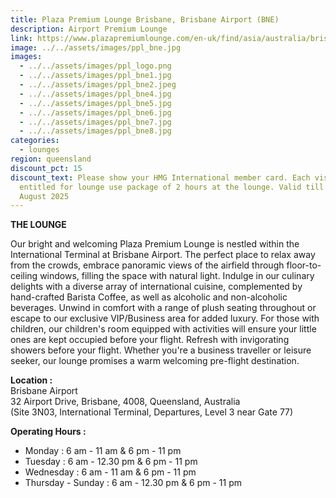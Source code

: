 ```yaml
---
title: Plaza Premium Lounge Brisbane, Brisbane Airport (BNE)
description: Airport Premium Lounge
link: https://www.plazapremiumlounge.com/en-uk/find/asia/australia/brisbane/brisbane-airport/international-departures-near-gate-seventy-seven
image: ../../assets/images/ppl_bne.jpg
images:
  - ../../assets/images/ppl_logo.png
  - ../../assets/images/ppl_bne1.jpg
  - ../../assets/images/ppl_bne2.jpeg
  - ../../assets/images/ppl_bne4.jpg
  - ../../assets/images/ppl_bne5.jpg
  - ../../assets/images/ppl_bne6.jpg
  - ../../assets/images/ppl_bne7.jpg
  - ../../assets/images/ppl_bne8.jpg
categories:
  - lounges
region: queensland
discount_pct: 15
discount_text: Please show your HMG International member card. Each visit is
  entitled for lounge use package of 2 hours at the lounge. Valid till 31st
  August 2025
---
```


**THE LOUNGE**

Our bright and welcoming Plaza Premium Lounge is nestled within the International Terminal at Brisbane Airport. The perfect place to relax away from the crowds, embrace panoramic views of the airfield through floor-to-ceiling windows, filling the space with natural light. Indulge in our culinary delights with a diverse array of international cuisine, complemented by hand-crafted Barista Coffee, as well as alcoholic and non-alcoholic beverages. Unwind in comfort with a range of plush seating throughout or escape to our exclusive VIP/Business area for added luxury. For those with children, our children's room equipped with activities will ensure your little ones are kept occupied before your flight. Refresh with invigorating showers before your flight. Whether you're a business traveller or leisure seeker, our lounge promises a warm welcoming pre-flight destination.

**Location :**\
Brisbane Airport\
32 Airport Drive, Brisbane, 4008, Queensland, Australia\
(Site 3N03, International Terminal, Departures, Level 3 near Gate 77)

**Operating Hours :**

- Monday : 6 am - 11 am & 6 pm - 11 pm
- Tuesday : 6 am - 12.30 pm & 6 pm - 11 pm
- Wednesday : 6 am - 11 am & 6 pm - 11 pm
- Thursday - Sunday : 6 am - 12.30 pm & 6 pm - 11 pm
